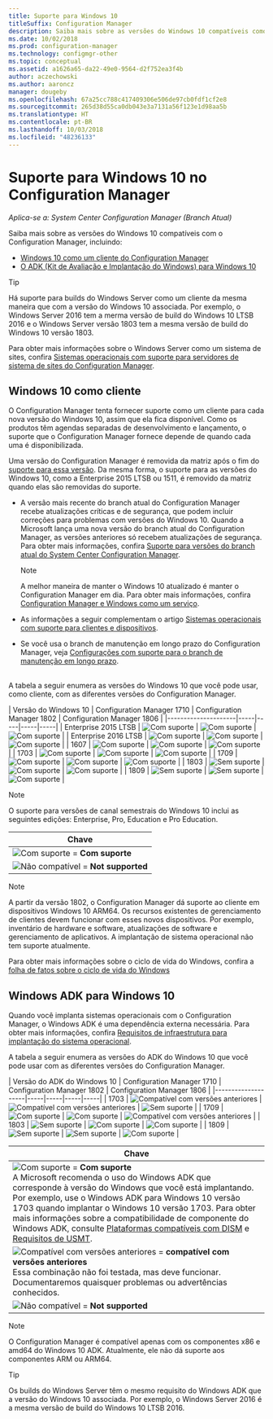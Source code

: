 ```yaml
---
title: Suporte para Windows 10
titleSuffix: Configuration Manager
description: Saiba mais sobre as versões do Windows 10 compatíveis como clientes ou para implantação de sistema operacional com o System Center Configuration Manager
ms.date: 10/02/2018
ms.prod: configuration-manager
ms.technology: configmgr-other
ms.topic: conceptual
ms.assetid: a1626a65-da22-49e0-9564-d2f752ea3f4b
author: aczechowski
ms.author: aaroncz
manager: dougeby
ms.openlocfilehash: 67a25cc788c417409306e506de97cb0fdf1cf2e8
ms.sourcegitcommit: 265d38d55ca0db043e3a7131a56f123e1d98aa5b
ms.translationtype: HT
ms.contentlocale: pt-BR
ms.lasthandoff: 10/03/2018
ms.locfileid: "48236133"
---
```

# <a name="support-for-windows-10-in-configuration-manager"></a>Suporte para Windows 10 no Configuration Manager  

*Aplica-se a: System Center Configuration Manager (Branch Atual)*


Saiba mais sobre as versões do Windows 10 compatíveis com o Configuration Manager, incluindo:
 -  [Windows 10 como um cliente do Configuration Manager](#windows-10-as-a-client)
 -  [O ADK (Kit de Avaliação e Implantação do Windows) para Windows 10](#windows-10-adk)

> [!Tip]
> Há suporte para builds do Windows Server como um cliente da mesma maneira que com a versão do Windows 10 associada. Por exemplo, o Windows Server 2016 tem a merma versão de build do Windows 10 LTSB 2016 e o Windows Server versão 1803 tem a mesma versão de build do Windows 10 versão 1803.
> 
> Para obter mais informações sobre o Windows Server como um sistema de sites, confira [Sistemas operacionais com suporte para servidores de sistema de sites do Configuration Manager](/sccm/core/plan-design/configs/supported-operating-systems-for-site-system-servers#the-server-core-installation-of-windows-server-version-1803).



## <a name="windows-10-as-a-client"></a>Windows 10 como cliente

O Configuration Manager tenta fornecer suporte como um cliente para cada nova versão do Windows 10, assim que ela fica disponível. Como os produtos têm agendas separadas de desenvolvimento e lançamento, o suporte que o Configuration Manager fornece depende de quando cada uma é disponibilizada.

Uma versão do Configuration Manager é removida da matriz após o fim do [suporte para essa versão](/sccm/core/servers/manage/current-branch-versions-supported). Da mesma forma, o suporte para as versões do Windows 10, como a Enterprise 2015 LTSB ou 1511, é removido da matriz quando elas são removidas do suporte.

-   A versão mais recente do branch atual do Configuration Manager recebe atualizações críticas e de segurança, que podem incluir correções para problemas com versões do Windows 10. Quando a Microsoft lança uma nova versão do branch atual do Configuration Manager, as versões anteriores só recebem atualizações de segurança. Para obter mais informações, confira [Suporte para versões do branch atual do System Center Configuration Manager](/sccm/core/servers/manage/current-branch-versions-supported).  

    > [!Note]  
    > A melhor maneira de manter o Windows 10 atualizado é manter o Configuration Manager em dia. Para obter mais informações, confira [Configuration Manager e Windows como um serviço](/sccm/core/understand/configuration-manager-and-windows-as-service).  

-   As informações a seguir complementam o artigo [Sistemas operacionais com suporte para clientes e dispositivos](/sccm/core/plan-design/configs/supported-operating-systems-for-clients-and-devices).  

-   Se você usa o branch de manutenção em longo prazo do Configuration Manager, veja [Configurações com suporte para o branch de manutenção em longo prazo](/sccm/core/understand/supported-configurations-for-ltsb).  

<br/>
A tabela a seguir enumera as versões do Windows 10 que você pode usar, como cliente, com as diferentes versões do Configuration Manager.

| Versão do Windows 10 | Configuration Manager 1710 | Configuration Manager 1802 | Configuration Manager 1806 |
|---------------------|-----|-----|-----|-----|
| Enterprise 2015 LTSB            <!--10/14/2025-->   | ![Com suporte](media/green_check.png) | ![Com suporte](media/green_check.png) | ![Com suporte](media/green_check.png) |
| Enterprise 2016 LTSB            <!--10/13/2026-->   | ![Com suporte](media/green_check.png) | ![Com suporte](media/green_check.png) | ![Com suporte](media/green_check.png) |
| 1607   <!--04/09/2019-->   | ![Com suporte](media/green_check.png) | ![Com suporte](media/green_check.png) | ![Com suporte](media/green_check.png) |
| 1703   <!--10/08/2019-->   | ![Com suporte](media/green_check.png) | ![Com suporte](media/green_check.png) | ![Com suporte](media/green_check.png) |
| 1709   <!--04/14/2020-->   | ![Com suporte](media/green_check.png) | ![Com suporte](media/green_check.png) | ![Com suporte](media/green_check.png) |
| 1803   <!--11/10/2020-->   | ![Sem suporte](media/Red_X.png) | ![Com suporte](media/green_check.png) | ![Com suporte](media/green_check.png) |
| 1809   <!--04/12/2021?-->   | ![Sem suporte](media/Red_X.png) | ![Sem suporte](media/Red_X.png) | ![Com suporte](media/green_check.png) |

<!-- lifecycle reference: https://support.microsoft.com/help/13853/windows-lifecycle-fact-sheet -->

> [!Note]  
> O suporte para versões de canal semestrais do Windows 10 inclui as seguintes edições: Enterprise, Pro, Education e Pro Education.   

| Chave |
|--|
| ![Com suporte](media/green_check.png) = **Com suporte**  |
| ![Não compatível](media/Red_X.png) = **Not supported** |

 > [!NOTE]  
 > A partir da versão 1802, o Configuration Manager dá suporte ao cliente em dispositivos Windows 10 ARM64. Os recursos existentes de gerenciamento de clientes devem funcionar com esses novos dispositivos. Por exemplo, inventário de hardware e software, atualizações de software e gerenciamento de aplicativos. A implantação de sistema operacional não tem suporte atualmente. <!-- 1353704 --> 

Para obter mais informações sobre o ciclo de vida do Windows, confira a [folha de fatos sobre o ciclo de vida do Windows](https://support.microsoft.com/help/13853/windows-lifecycle-fact-sheet)



## <a name="windows-10-adk"></a>Windows ADK para Windows 10

Quando você implanta sistemas operacionais com o Configuration Manager, o Windows ADK é uma dependência externa necessária. Para obter mais informações, confira [Requisitos de infraestrutura para implantação do sistema operacional](/sccm/osd/plan-design/infrastructure-requirements-for-operating-system-deployment#windows-adk-for-windows-10).

A tabela a seguir enumera as versões do ADK do Windows 10 que você pode usar com as diferentes versões do Configuration Manager.

| Versão do ADK do Windows 10  | Configuration Manager 1710 | Configuration Manager 1802 | Configuration Manager 1806 |
|--------------------|-----|-----|-----|-----|
| 1703  | ![Compatível com versões anteriores](media/blue_compat.png) | ![Compatível com versões anteriores](media/blue_compat.png) | ![Sem suporte](media/Red_X.png)   |
| 1709  | ![Com suporte](media/green_check.png) | ![Com suporte](media/green_check.png) | ![Compatível com versões anteriores](media/blue_compat.png) |
| 1803  | ![Sem suporte](media/Red_X.png) | ![Com suporte](media/green_check.png) | ![Com suporte](media/green_check.png) |
| 1809  | ![Sem suporte](media/Red_X.png) | ![Sem suporte](media/Red_X.png) | ![Com suporte](media/green_check.png) |

|Chave|
|--|
| ![Com suporte](media/green_check.png) = **Com suporte** <br/> A Microsoft recomenda o uso do Windows ADK que corresponde à versão do Windows que você está implantando. Por exemplo, use o Windows ADK para Windows 10 versão 1703 quando implantar o Windows 10 versão 1703. Para obter mais informações sobre a compatibilidade de componente do Windows ADK, consulte [Plataformas compatíveis com DISM](https://docs.microsoft.com/windows-hardware/manufacture/desktop/dism-supported-platforms) e [Requisitos de USMT](https://docs.microsoft.com/windows/deployment/usmt/usmt-requirements#bkmk-1). |
| ![Compatível com versões anteriores](media/blue_compat.png)  = **compatível com versões anteriores** <br/> Essa combinação não foi testada, mas deve funcionar. Documentaremos quaisquer problemas ou advertências conhecidos. |
| ![Não compatível](media/Red_X.png) = **Not supported** |

 > [!Note]  
 > O Configuration Manager é compatível apenas com os componentes x86 e amd64 do Windows 10 ADK. Atualmente, ele não dá suporte aos componentes ARM ou ARM64. 

> [!Tip]
> Os builds do Windows Server têm o mesmo requisito do Windows ADK que a versão do Windows 10 associada. Por exemplo, o Windows Server 2016 é a mesma versão de build do Windows 10 LTSB 2016.
